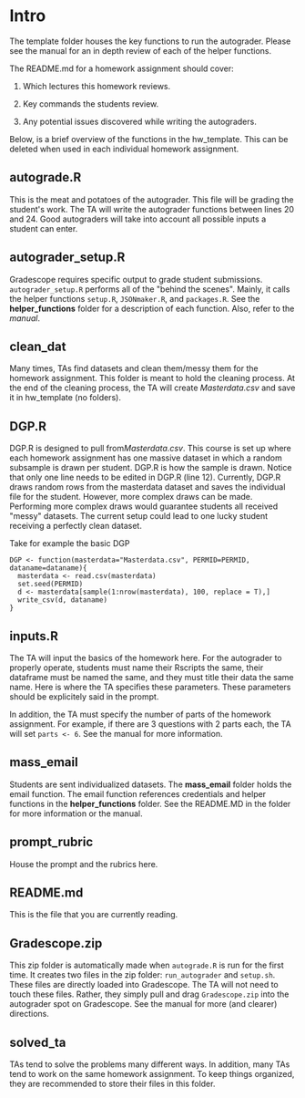 # Intro 

The template folder houses the key functions to run the autograder. Please see the manual for an in depth review of each of the helper functions. 

The README.md for a homework assignment should cover:

1) Which lectures this homework reviews.

2) Key commands the students review.

3) Any potential issues discovered while writing the autograders.

Below, is a brief overview of the functions in the hw_template. This can be deleted when used in each individual homework assignment.

## autograde.R

This is the meat and potatoes of the autograder. This file will be grading the student's work. The TA will write the autograder functions between lines 20 and 24. Good autograders will take into account all possible inputs a student can enter. 

## autograder_setup.R

Gradescope requires specific output to grade student submissions. `autograder_setup.R` performs all of the "behind the scenes". Mainly, it calls the helper functions `setup.R`, `JSONmaker.R`, and `packages.R`. See the **helper_functions** folder for a description of each function. Also, refer to the *manual*. 

## clean_dat

Many times, TAs find datasets and clean them/messy them for the homework assignment. This folder is meant to hold the cleaning process. At the end of the cleaning process, the TA will create *Masterdata.csv* and save it in hw_template (no folders). 

## DGP.R

DGP.R is designed to pull from*Masterdata.csv*. This course is set up where each homework assignment has one massive dataset in which a random subsample is drawn per student. DGP.R is how the sample is drawn. Notice that only one line needs to be edited in DGP.R (line 12). Currently, DGP.R draws random rows from the masterdata dataset and saves the individual file for the student. However, more complex draws can be made. Performing more complex draws would guarantee students all received "messy" datasets. The current setup could lead to one lucky student receiving a perfectly clean dataset.

Take for example the basic DGP

```{#numCode .R .numberLines}
DGP <- function(masterdata="Masterdata.csv", PERMID=PERMID, dataname=dataname){
  masterdata <- read.csv(masterdata)
  set.seed(PERMID)
  d <- masterdata[sample(1:nrow(masterdata), 100, replace = T),]
  write_csv(d, dataname)
}
```

## inputs.R

The TA will input the basics of the homework here. For the autograder to properly operate, students must name their Rscripts the same, their dataframe must be named the same, and they must title their data the same name. Here is where the TA specifies these parameters. These parameters should be explicitely said in the prompt.

In addition, the TA must specify the number of parts of the homework assignment. For example, if there are 3 questions with 2 parts each, the TA will set `parts <- 6`. See the manual for more information.

## mass_email

Students are sent individualized datasets. The **mass_email** folder holds the email function. The email function references credentials and helper functions in the **helper_functions** folder. See the README.MD in the folder for more information or the manual.

## prompt_rubric

House the prompt and the rubrics here.

## README.md

This is the file that you are currently reading.

## Gradescope.zip

This zip folder is automatically made when `autograde.R` is run for the first time. It creates two files in the zip folder: `run_autograder` and `setup.sh`. These files are directly loaded into Gradescope. The TA will not need to touch these files. Rather, they simply pull and drag `Gradescope.zip` into the autograder spot on Gradescope. See the manual for more (and clearer) directions.

## solved_ta

TAs tend to solve the problems many different ways. In addition, many TAs tend to work on the same homework assignment. To keep things organized, they are recommended to store their files in this folder.
